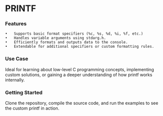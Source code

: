 # PRINTF

### Features
	•	Supports basic format specifiers (%c, %s, %d, %i, %f, etc.)
	•	Handles variable arguments using stdarg.h.
	•	Efficiently formats and outputs data to the console.
	•	Extendable for additional specifiers or custom formatting rules.

### Use Case

Ideal for learning about low-level C programming concepts, implementing custom solutions, or gaining a deeper understanding of how printf works internally.

### Getting Started

Clone the repository, compile the source code, and run the examples to see the custom printf in action.
